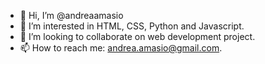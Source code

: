 - 👋 Hi, I’m @andreaamasio
- 🌱 I’m interested in HTML, CSS, Python and Javascript.
- 💞️ I’m looking to collaborate on web development project.
- 📫 How to reach me: andrea.amasio@gmail.com.

<!---
andreaamasio/andreaamasio is a ✨ special ✨ repository because its `README.md` (this file) appears on your GitHub profile.
You can click the Preview link to take a look at your changes.
--->
